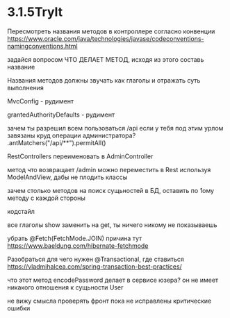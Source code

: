 # 3.1.5TryIt
Пересмотреть названия методов в контроллере согласно конвенции https://www.oracle.com/java/technologies/javase/codeconventions-namingconventions.html

задайся вопросом ЧТО ДЕЛАЕТ МЕТОД, исходя из этого составь название

Названия методов должны звучать как глаголы и отражать суть выполнения

MvcConfig - рудимент

grantedAuthorityDefaults - рудимент

зачем ты разрешил всем пользоваться /api если у тебя под этим урлом завязаны круд операции администратора? .antMatchers("/api/**").permitAll()

RestControllers переименовать в AdminController

метод что возвращает /admin можно переместить в Rest используя ModelAndView, дабы не плодить классы

зачем столько методов на поиск сущьностей в БД, оставить по 1ому методу с каждой стороны

кодстайл

все глаголы show заменить на get, ты ничего никому не показываешь

убрать @Fetch(FetchMode.JOIN) причина тут https://www.baeldung.com/hibernate-fetchmode

Разобраться для чего нужен @Transactional, где ставиться https://vladmihalcea.com/spring-transaction-best-practices/

что этот метод encodePassword делает в сервисе юзера? он не имеет никакого отношения к сущьности User

не вижу смысла проверять фронт пока не исправлены критические ошибки

